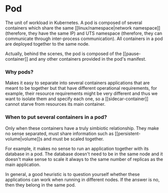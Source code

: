 # Pod
The unit of workload in Kubernetes. A pod is composed of several containers which share the same [[linux/namespace|network namespace]] (therefore, they have the same IP) and UTS namespace (therefore, they can communicate through inter-process communication). All containers in a pod are deployed together to the same node.

Actually, behind the scenes, the pod is composed of the [[pause-container]] and any other containers provided in the pod's manifest.

### Why pods?
Makes it easy to separate into several containers applications that are meant to be together but that have different operational requirements, for example, their resource requirements might be very different and thus we want to isolate them and specify each one, so a [[sidecar-container]] cannot starve from resources its main container.

### When to put several containers in a pod?
Only when these containers have a truly simbiotic relationship. They make no sense separated, must share information such as [[persistent-volume|volume]]s and must be scaled together.

For example, it makes no sense to run an application together with its database in a pod. The database doesn't need to be in the same node and it doesn't make sense to scale it always to the same number of replicas as the main application.

In general, a good heuristic is to question yourself whether these applications can work when running in different nodes. If the answer is no, then they belong in the same pod.
